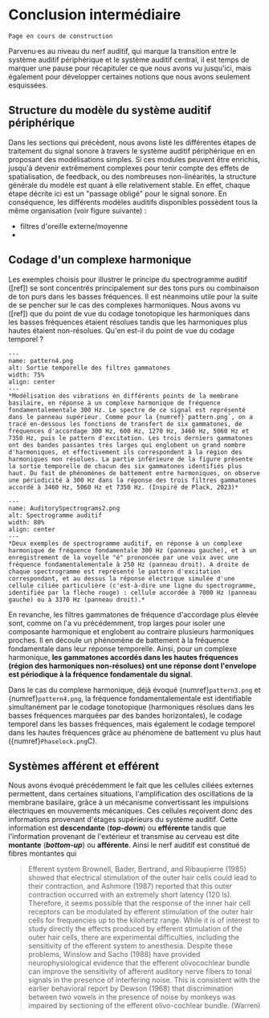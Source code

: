 
# Conclusion intermédiaire

```{warning}
Page en cours de construction
```

Parvenu·es au niveau du nerf auditif, qui marque la transition entre le système auditif périphérique et le système auditif central, il est temps de marquer une pause pour récapituler ce que nous avons vu jusqu'ici, mais également pour développer certaines notions que nous avons seulement esquissées.

## Structure du modèle du système auditif périphérique

Dans les sections qui précèdent, nous avons listé les différentes étapes de traitement du signal sonore à travers le système auditif périphérique en en proposant des modélisations simples. Si ces modules peuvent être enrichis, jusqu'à devenir extrêmement complexes pour tenir compte des effets de spatialisation, de feedback, ou des nombreuses non-linéarités, la structure générale du modèle est quant à elle relativement stable. En effet, chaque étape décrite ici est un "passage obligé" pour le signal sonore. En conséquence, les différents modèles auditifs disponibles possèdent tous la même organisation (voir figure suivante) : 
- filtres d'oreille externe/moyenne
- 

## Codage d'un complexe harmonique 

Les exemples choisis pour illustrer le principe du spectrogramme auditif ([ref]) se sont concentrés principalement sur des tons purs ou combinaison de ton purs dans les basses fréquences. Il est néanmoins utile pour la suite de se pencher sur le cas des complexes harmoniques. Nous avons vu ([ref]) que du point de vue du codage tonotopique les harmoniques dans les basses fréquences étaient résolues tandis que les harmoniques plus hautes étaient non-résolues. Qu'en est-il du point de vue du codage temporel ?

```{figure} pattern4.png
---
name: pattern4.png
alt: Sortie temporelle des filtres gammatones
width: 75%
align: center
---
*Modélisation des vibrations en différents points de la membrane basilaire, en réponse à un complexe harmonique de fréquence fondamentalementale 300 Hz. Le spectre de ce signal est représenté dans le panneau supérieur. Comme pour la {numref}`pattern.png`, on a tracé en-dessous les fonctions de transfert de six gammatones, de fréquences d'accordage 300 Hz, 600 Hz, 1270 Hz, 3460 Hz, 5060 Hz et 7350 Hz, puis le pattern d'excitation. Les trois derniers gammatones ont des bandes passantes très larges qui englobent un grand nombre d'harmoniques, et effectivement ils correspondent à la région des harmoniques non résolues. La partie inférieure de la figure présente la sortie temporelle de chacun des six gammatones identifiés plus haut. Du fait de phénomènes de battement entre harmoniques, on observe une périodicité à 300 Hz dans la réponse des trois filtres gammatones accordé à 3460 Hz, 5060 Hz et 7350 Hz. (Inspiré de Plack, 2023)*
```

```{figure} AuditorySpectrograms2.png
---
name: AuditorySpectrograms2.png
alt: Spectrogramme auditif
width: 80%
align: center
---
*Deux exemples de spectrogramme auditif, en réponse à un complexe harmonique de fréquence fondamentale 300 Hz (panneau gauche), et à un enregistrement de la voyelle "é" prononcée par une voix avec une fréquence fondamentalementale à 250 Hz (panneau droit). A droite de chaque spectrogramme est représenté le pattern d'excitation correspondant, et au dessus la réponse électrique simulée d'une cellule ciliée particulière (c'est-à-dire une ligne du spectrogramme, identifiée par la flèche rouge) : cellule accordée à 7000 Hz (panneau gauche) ou à 3370 Hz (panneau droit).*
```

En revanche, les filtres gammatones de fréquence d'accordage plus élevée sont, comme on l'a vu précédemment, trop larges pour isoler une composante harmonique et englobent au contraire plusieurs harmoniques proches. Il en découle un phénomène de battement à la fréquence fondamentale dans leur réponse temporelle. Ainsi, pour un complexe harmonique, **les gammatones accordés dans les hautes fréquences (région des harmoniques non-résolues) ont une réponse dont l'envelope est périodique à la fréquence fondamentale du signal**.

Dans le cas du complexe harmonique, déjà évoqué {numref}`pattern3.png` et {numref}`pattern4.png`, la fréquence fondamentalementale est identifiable simultanément par le codage tonotopique (harmoniques résolues dans les basses fréquences marquées par des bandes horizontales), le codage temporel dans les basses fréquences, mais également le codage temporel dans les hautes fréquences grâce au phénomène de battement vu plus haut ({numref}`Phaselock.png`C).

## Systèmes afférent et efférent

Nous avons évoqué précédemment le fait que les cellules ciliées externes permettent, dans certaines situations, l'amplification des oscillations de la membrane basilaire, grâce à un mécanisme convertissant les impulsions électriques en mouvements mécaniques. Ces cellules reçoivent donc des informations provenant d'étages supérieurs du système auditif. Cette information est **descendante** (***top-down***) ou **efférente** tandis que l'information provenant de l'extérieur et transmise au cerveau est dite **montante** (***bottom-up***) ou **afférente**. Ainsi le nerf auditif est constitué de fibres montantes qui 


> Efferent system Brownell, Bader, Bertrand, and Ribaupierre (1985) showed that electrical stimulation of the outer hair cells could lead to their contraction, and Ashmore (1987) reported that this outer contraction occurred with an extremely short latency (120 ls). Therefore, it seems possible that the response of the inner hair cell receptors can be modulated by efferent stimulation of the outer hair cells for frequencies up to the kilohertz range. While it is of interest to study directly the effects produced by efferent stimulation of the outer hair cells, there are experimental difficulties, including the sensitivity of the efferent system to anesthesia. Despite these problems, Winslow and Sachs (1988) have provided neurophysiological evidence that the efferent olivocochlear bundle can improve the sensitivity of afferent auditory nerve fibers to tonal signals in the presence of interfering noise. This is consistent with the earlier behavioral report by Dewson (1968) that discrimination between two vowels in the presence of noise by monkeys was impaired by sectioning of the efferent olivo-cochlear bundle. (Warren)
